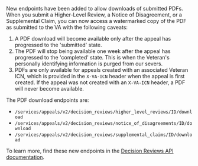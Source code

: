 New endpoints have been added to allow downloads of submitted PDFs. When you submit a Higher-Level Review, a Notice of Disagreement, or a Supplemental Claim, you can now access a watermarked copy of the PDF as submitted to the VA with the following caveats:

1. A PDF download will become available only after the appeal has progressed to the 'submitted' state.
2. The PDF will stop being available one week after the appeal has progressed to the 'completed' state. This is when the Veteran's personally identifying information is purged from our severs.
3. PDFs are only available for appeals created with an associated Veteran ICN, which is provided in the `X-VA-ICN` header when the appeal is first created. If the appeal was not created with an `X-VA-ICN` header, a PDF will never become available.

The PDF download endpoints are:
* `/services/appeals/v2/decision_reviews/higher_level_reviews/ID/download`
* `/services/appeals/v2/decision_reviews/notice_of_disagreements/ID/download`
* `/services/appeals/v2/decision_reviews/supplemental_claims/ID/download`

To learn more, find these new endpoints in the [Decision Reviews API documentation](https://developer.va.gov/explore/appeals/docs/decision_reviews?version=current). 
